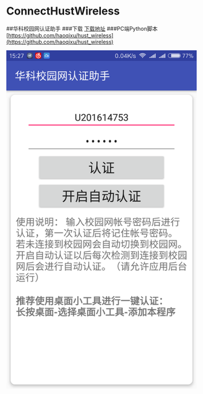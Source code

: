 # ConnectHustWireless
##华科校园网认证助手
###下载
[下载地址](http://45.55.233.12/ConnectHustWireless.apk)
###PC端Python脚本
[https://github.com/haoqixu/hust_wireless](https://github.com/haoqixu/hust_wireless)

![](./image/Screenshot_2017-01-17-15-27-14-173_com.viseator.connecthustwireless.png)
